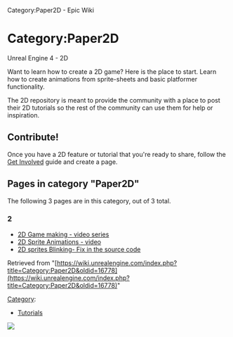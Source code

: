 Category:Paper2D - Epic Wiki                    

Category:Paper2D
================

  

  

Unreal Engine 4 - 2D

Want to learn how to create a 2D game? Here is the place to start. Learn how to create animations from sprite-sheets and basic platformer functionality.

The 2D repository is meant to provide the community with a place to post their 2D tutorials so the rest of the community can use them for help or inspiration.

Contribute!
-----------

Once you have a 2D feature or tutorial that you're ready to share, follow the [Get Involved](/Get_Involved "Get Involved") guide and create a page.  

Pages in category "Paper2D"
---------------------------

The following 3 pages are in this category, out of 3 total.

### 2

*   [2D Game making - video series](/2D_Game_making_-_video_series "2D Game making - video series")
*   [2D Sprite Animations - video](/2D_Sprite_Animations_-_video "2D Sprite Animations - video")
*   [2D sprites Blinking- Fix in the source code](/2D_sprites_Blinking-_Fix_in_the_source_code "2D sprites Blinking- Fix in the source code")

Retrieved from "[https://wiki.unrealengine.com/index.php?title=Category:Paper2D&oldid=16778](https://wiki.unrealengine.com/index.php?title=Category:Paper2D&oldid=16778)"

[Category](/Special:Categories "Special:Categories"):

*   [Tutorials](/Category:Tutorials "Category:Tutorials")

  ![](https://tracking.unrealengine.com/track.png)